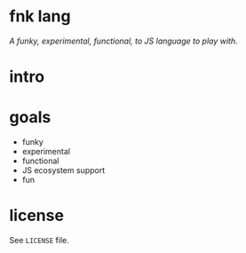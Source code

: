# fnk lang

_A funky, experimental, functional, to JS language to play with._

# intro

# goals

- funky
- experimental
- functional
- JS ecosystem support
- fun

# license

See `LICENSE` file.
